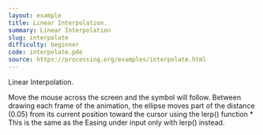 ```yaml
---
layout: example
title: Linear Interpolation.
summary: Linear Interpolation
slug: interpolate
difficulty: beginner
code: interpolate.pde
source: https://processing.org/examples/interpolate.html
---
```


Linear Interpolation. 

 Move the mouse across the screen and the symbol will follow. Between drawing each frame of the animation, the ellipse moves part of the distance (0.05) from its current position toward the cursor using the lerp() function * This is the same as the Easing under input only with lerp() instead.
